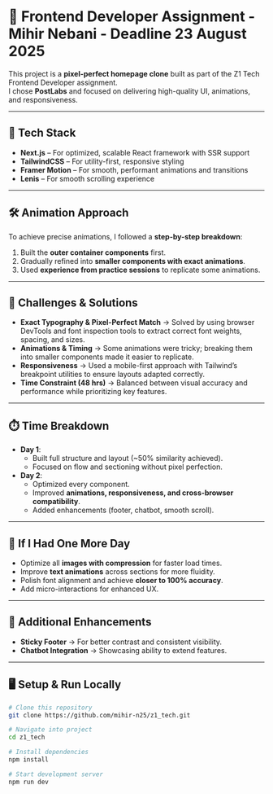 # 🚀 Frontend Developer Assignment - Mihir Nebani - Deadline 23 August 2025

This project is a **pixel-perfect homepage clone** built as part of the Z1 Tech Frontend Developer assignment.  
I chose **PostLabs** and focused on delivering high-quality UI, animations, and responsiveness.  

---

## 🔧 Tech Stack
- **Next.js** – For optimized, scalable React framework with SSR support  
- **TailwindCSS** – For utility-first, responsive styling  
- **Framer Motion** – For smooth, performant animations and transitions  
- **Lenis** – For smooth scrolling experience  

---

## 🛠️ Animation Approach
To achieve precise animations, I followed a **step-by-step breakdown**:
1. Built the **outer container components** first.  
2. Gradually refined into **smaller components with exact animations**.  
3. Used **experience from practice sessions** to replicate some animations.   

---

## 🧩 Challenges & Solutions
- **Exact Typography & Pixel-Perfect Match** → Solved by using browser DevTools and font inspection tools to extract correct font weights, spacing, and sizes.  
- **Animations & Timing** → Some animations were tricky; breaking them into smaller components made it easier to replicate.  
- **Responsiveness** → Used a mobile-first approach with Tailwind’s breakpoint utilities to ensure layouts adapted correctly.  
- **Time Constraint (48 hrs)** → Balanced between visual accuracy and performance while prioritizing key features.  

---

## ⏱️ Time Breakdown
- **Day 1**:  
  - Built full structure and layout (~50% similarity achieved).  
  - Focused on flow and sectioning without pixel perfection.  
- **Day 2**:  
  - Optimized every component.  
  - Improved **animations, responsiveness, and cross-browser compatibility**.  
  - Added enhancements (footer, chatbot, smooth scroll).  

---

## 🚀 If I Had One More Day
- Optimize all **images with compression** for faster load times.  
- Improve **text animations** across sections for more fluidity.  
- Polish font alignment and achieve **closer to 100% accuracy**.  
- Add micro-interactions for enhanced UX.  

---

## 📂 Additional Enhancements
- **Sticky Footer** → For better contrast and consistent visibility.  
- **Chatbot Integration** → Showcasing ability to extend features.  

---

## 🖥️ Setup & Run Locally
```bash
# Clone this repository
git clone https://github.com/mihir-n25/z1_tech.git

# Navigate into project
cd z1_tech

# Install dependencies
npm install

# Start development server
npm run dev
